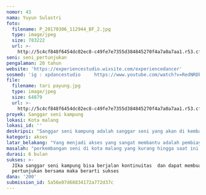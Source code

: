 ```yaml
---
nomor: 43
nama: Yuyun Sulastri
foto:
  filename: P_20170306_112944_BF_2.jpg
  type: image/jpeg
  size: 783222
  url: >-
    http://5c4cf848f6454dc02ec8-c49fe7e7355d384845270f4a7a0a7aa1.r53.cf2.rackcdn.com/b8214840-be1a-4b94-a8af-622cb1e2e5c6/P_20170306_112944_BF_2.jpg
seni: seni_pertunjukan
pengalaman: 20 tahun
website: 'https://experiencestudio.wixsite.com/experiencedancer'
sosmed: 'ig : xpdancestudio     https://www.youtube.com/watch?v=RedNRDbcDHg'
file:
  filename: tari payung.jpg
  type: image/jpeg
  size: 64879
  url: >-
    http://5c4cf848f6454dc02ec8-c49fe7e7355d384845270f4a7a0a7aa1.r53.cf2.rackcdn.com/3250829c-2d9d-4429-80c7-279d9975e329/tari%20payung.jpg
proyek: Sanggar seni kampung
lokasi: Kota malang
lokasi_id: ''
deskripsi: "Sanggar seni kampung adalah sanggar seni yang akan di kembangkan di kampung kampung dengan melibatkan seniman .Maksud dan tujuannya adalah mengembalikan seni pada masyarakat menjadi sebuah kebudayaan.Selain itu juga untuk memberikan sedikit pekerjaan tetap bagi para seniman.\r\nKegiatan ini akan dilaksanakan untuk minimal 10 orang dalam 1 kelompok.Yang ditawarkan adalah seni tari,seni musik,seni lukis,seni sastra,seni pertunjukan termasuk ludruk dan ketropak.Biaya yang dibutuhkan cukup besar sekitar 200 jt dalam setahun.Dan saat ini sementara akan berjalan emlalu bantuan doanais dan sedikit sponsor.Tapi kegiatan ini akan menjadi kegiatan regule r yang sanggat berguna dalam mastarakat .\r\nNantinya tiap 6 bulan sekali atau 1 tahuns ekali bila sudah siap akan ditampilkan ke masyarakat.\r\n "
kategori: akses
latar_belakang: "Yang menjadi akses yang sangat membantu adalah pembiayaan para pelatih untuk mengisi ruang ruang pelatihan seni dengan harapan dapat membantu perkembangannya selain dengan media media yang dibutuhkan dalam perkembangan sanggar seni kampung\r\n"
masalah: "perkembangan seni di kota malang yang kurang hingga saat ini sering timbulnya pemakaian seniman yang langganan sehingga terptusnya pembibitan seniman dikota malang.\r\nSelain karena malang memiliki universitas bdang pendidikan seni yang bukan saja menjadi laboraturium dalam berkarya namun juga timbul kalimat \" payu\" atau terpakai yang membuat bakat bakat asli murni malang mulai mengecil"
durasi: 6 bulan
sukses: >-
  JIka sanggar seni kampung bisa berjalan kontinuitas  dan dapat membuat satu
  pertunjukan bersama maka berarti sukses
dana: '200'
submission_id: 5a56e07d68834172a772d37c
---
```

